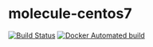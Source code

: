 # molecule-centos7
[![Build Status](https://travis-ci.org/bilalcaliskan/molecule-centos7.svg?branch=master)](https://travis-ci.org/bilalcaliskan/molecule-centos7) [![Docker Automated build](https://img.shields.io/docker/automated/bilalcaliskan/molecule-centos7.svg?maxAge=2592000)](https://hub.docker.com/r/bilalcaliskan/molecule-centos7/)
